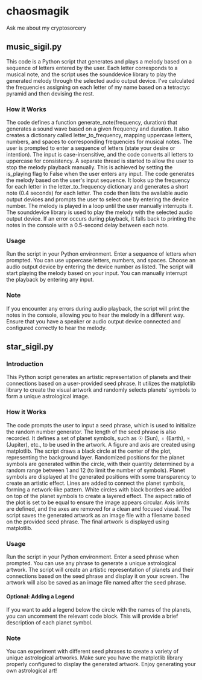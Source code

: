# chaosmagik
Ask me about my cryptosorcery

## music_sigil.py
This code is a Python script that generates and plays a melody based on a sequence of letters entered by the user. 
Each letter corresponds to a musical note, and the script uses the sounddevice library to play the generated melody through the selected audio output device.
I've calculated the frequencies assigning on each letter of my name based on a tetractyc pyramid and then devising the rest.

### How it Works
The code defines a function generate_note(frequency, duration) that generates a sound wave based on a given frequency and duration.
It also creates a dictionary called letter_to_frequency, mapping uppercase letters, numbers, and spaces to corresponding frequencies for musical notes.
The user is prompted to enter a sequence of letters (state your desire or intention). The input is case-insensitive, and the code converts all letters to uppercase for consistency.
A separate thread is started to allow the user to stop the melody playback manually. This is achieved by setting the is_playing flag to False when the user enters any input.
The code generates the melody based on the user's input sequence. It looks up the frequency for each letter in the letter_to_frequency dictionary and generates a short note (0.4 seconds) for each letter.
The code then lists the available audio output devices and prompts the user to select one by entering the device number.
The melody is played in a loop until the user manually interrupts it. The sounddevice library is used to play the melody with the selected audio output device. 
If an error occurs during playback, it falls back to printing the notes in the console with a 0.5-second delay between each note.

### Usage
Run the script in your Python environment.
Enter a sequence of letters when prompted. You can use uppercase letters, numbers, and spaces.
Choose an audio output device by entering the device number as listed.
The script will start playing the melody based on your input. You can manually interrupt the playback by entering any input.

### Note
If you encounter any errors during audio playback, the script will print the notes in the console, allowing you to hear the melody in a different way.
Ensure that you have a speaker or audio output device connected and configured correctly to hear the melody.

## star_sigil.py

### Introduction
This Python script generates an artistic representation of planets and their connections based on a user-provided seed phrase. 
It utilizes the matplotlib library to create the visual artwork and randomly selects planets' symbols to form a unique astrological image.

### How it Works
The code prompts the user to input a seed phrase, which is used to initialize the random number generator. The length of the seed phrase is also recorded.
It defines a set of planet symbols, such as ☉ (Sun), ♁ (Earth), ♃ (Jupiter), etc., to be used in the artwork.
A figure and axis are created using matplotlib.
The script draws a black circle at the center of the plot, representing the background layer.
Randomized positions for the planet symbols are generated within the circle, with their quantity determined by a random range between 1 and 12 (to limit the number of symbols).
Planet symbols are displayed at the generated positions with some transparency to create an artistic effect.
Lines are added to connect the planet symbols, forming a network-like pattern.
White circles with black borders are added on top of the planet symbols to create a layered effect.
The aspect ratio of the plot is set to be equal to ensure the image appears circular.
Axis limits are defined, and the axes are removed for a clean and focused visual.
The script saves the generated artwork as an image file with a filename based on the provided seed phrase.
The final artwork is displayed using matplotlib.

### Usage
Run the script in your Python environment.
Enter a seed phrase when prompted. You can use any phrase to generate a unique astrological artwork.
The script will create an artistic representation of planets and their connections based on the seed phrase and display it on your screen.
The artwork will also be saved as an image file named after the seed phrase.

#### Optional: Adding a Legend
If you want to add a legend below the circle with the names of the planets, you can uncomment the relevant code block. This will provide a brief description of each planet symbol.

### Note
You can experiment with different seed phrases to create a variety of unique astrological artworks.
Make sure you have the matplotlib library properly configured to display the generated artwork.
Enjoy generating your own astrological art!






